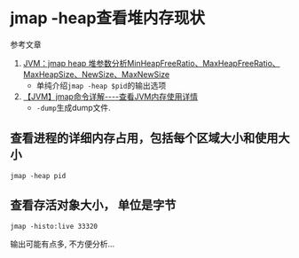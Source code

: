 # jmap -heap查看堆内存现状

参考文章

1. [JVM：jmap heap 堆参数分析MinHeapFreeRatio、MaxHeapFreeRatio、MaxHeapSize、NewSize、MaxNewSize](https://blog.csdn.net/claram/article/details/104635114)
    - 单纯介绍`jmap -heap $pid`的输出选项
2. [【JVM】jmap命令详解----查看JVM内存使用详情](https://www.cnblogs.com/sxdcgaq8080/p/11089664.html)
    - `-dump`生成dump文件.

## 查看进程的详细内存占用，包括每个区域大小和使用大小

```
jmap -heap pid
```

## 查看存活对象大小， 单位是字节

```
jmap -histo:live 33320
```

输出可能有点多, 不方便分析...
